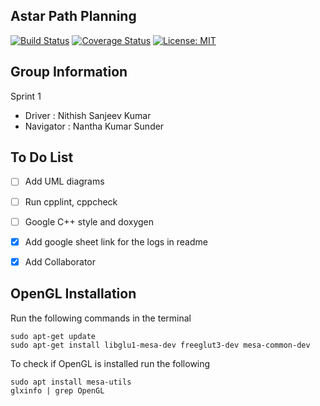 ## Astar Path Planning

[![Build Status](https://travis-ci.org/NithishkumarS/Astar-Path_planning.svg?branch=master)](https://travis-ci.org/NithishkumarS/Astar-Path_planning)
[![Coverage Status](https://coveralls.io/repos/github/NithishkumarS/Astar-Path_planning/badge.svg?branch=master)](https://coveralls.io/github/NithishkumarS/Astar-Path_planning?branch=master)
[![License: MIT](https://img.shields.io/badge/License-MIT-yellow.svg)](https://opensource.org/licenses/MIT)

## Group Information

Sprint 1

 - Driver : Nithish Sanjeev Kumar
 - Navigator : Nantha Kumar Sunder

## To Do List

 - [ ]  Add UML diagrams 
 - [ ]  Run cpplint, cppcheck
 - [ ]  Google C++ style and doxygen
 - [x]  Add google sheet link for the logs in readme
 - [X]  Add Collaborator


## OpenGL Installation

Run the following commands in the terminal
```
sudo apt-get update
sudo apt-get install libglu1-mesa-dev freeglut3-dev mesa-common-dev
```

To check if OpenGL is installed run the following

```
sudo apt install mesa-utils
glxinfo | grep OpenGL
```

